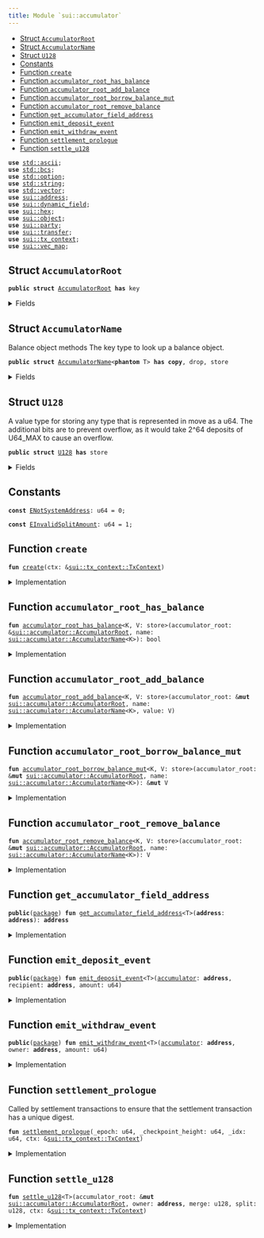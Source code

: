 ```yaml
---
title: Module `sui::accumulator`
---
```




-  [Struct `AccumulatorRoot`](#sui_accumulator_AccumulatorRoot)
-  [Struct `AccumulatorName`](#sui_accumulator_AccumulatorName)
-  [Struct `U128`](#sui_accumulator_U128)
-  [Constants](#@Constants_0)
-  [Function `create`](#sui_accumulator_create)
-  [Function `accumulator_root_has_balance`](#sui_accumulator_accumulator_root_has_balance)
-  [Function `accumulator_root_add_balance`](#sui_accumulator_accumulator_root_add_balance)
-  [Function `accumulator_root_borrow_balance_mut`](#sui_accumulator_accumulator_root_borrow_balance_mut)
-  [Function `accumulator_root_remove_balance`](#sui_accumulator_accumulator_root_remove_balance)
-  [Function `get_accumulator_field_address`](#sui_accumulator_get_accumulator_field_address)
-  [Function `emit_deposit_event`](#sui_accumulator_emit_deposit_event)
-  [Function `emit_withdraw_event`](#sui_accumulator_emit_withdraw_event)
-  [Function `settlement_prologue`](#sui_accumulator_settlement_prologue)
-  [Function `settle_u128`](#sui_accumulator_settle_u128)


<pre><code><b>use</b> <a href="../std/ascii.md#std_ascii">std::ascii</a>;
<b>use</b> <a href="../std/bcs.md#std_bcs">std::bcs</a>;
<b>use</b> <a href="../std/option.md#std_option">std::option</a>;
<b>use</b> <a href="../std/string.md#std_string">std::string</a>;
<b>use</b> <a href="../std/vector.md#std_vector">std::vector</a>;
<b>use</b> <a href="../sui/address.md#sui_address">sui::address</a>;
<b>use</b> <a href="../sui/dynamic_field.md#sui_dynamic_field">sui::dynamic_field</a>;
<b>use</b> <a href="../sui/hex.md#sui_hex">sui::hex</a>;
<b>use</b> <a href="../sui/object.md#sui_object">sui::object</a>;
<b>use</b> <a href="../sui/party.md#sui_party">sui::party</a>;
<b>use</b> <a href="../sui/transfer.md#sui_transfer">sui::transfer</a>;
<b>use</b> <a href="../sui/tx_context.md#sui_tx_context">sui::tx_context</a>;
<b>use</b> <a href="../sui/vec_map.md#sui_vec_map">sui::vec_map</a>;
</code></pre>



<a name="sui_accumulator_AccumulatorRoot"></a>

## Struct `AccumulatorRoot`



<pre><code><b>public</b> <b>struct</b> <a href="../sui/accumulator.md#sui_accumulator_AccumulatorRoot">AccumulatorRoot</a> <b>has</b> key
</code></pre>



<details>
<summary>Fields</summary>


<dl>
<dt>
<code>id: <a href="../sui/object.md#sui_object_UID">sui::object::UID</a></code>
</dt>
<dd>
</dd>
</dl>


</details>

<a name="sui_accumulator_AccumulatorName"></a>

## Struct `AccumulatorName`

Balance object methods
The key type to look up a balance object.


<pre><code><b>public</b> <b>struct</b> <a href="../sui/accumulator.md#sui_accumulator_AccumulatorName">AccumulatorName</a>&lt;<b>phantom</b> T&gt; <b>has</b> <b>copy</b>, drop, store
</code></pre>



<details>
<summary>Fields</summary>


<dl>
<dt>
<code><b>address</b>: <b>address</b></code>
</dt>
<dd>
</dd>
</dl>


</details>

<a name="sui_accumulator_U128"></a>

## Struct `U128`

A value type for storing any type that is represented in move as a u64.
The additional bits are to prevent overflow, as it would take 2^64 deposits of U64_MAX
to cause an overflow.


<pre><code><b>public</b> <b>struct</b> <a href="../sui/accumulator.md#sui_accumulator_U128">U128</a> <b>has</b> store
</code></pre>



<details>
<summary>Fields</summary>


<dl>
<dt>
<code>value: u128</code>
</dt>
<dd>
</dd>
</dl>


</details>

<a name="@Constants_0"></a>

## Constants


<a name="sui_accumulator_ENotSystemAddress"></a>



<pre><code><b>const</b> <a href="../sui/accumulator.md#sui_accumulator_ENotSystemAddress">ENotSystemAddress</a>: u64 = 0;
</code></pre>



<a name="sui_accumulator_EInvalidSplitAmount"></a>



<pre><code><b>const</b> <a href="../sui/accumulator.md#sui_accumulator_EInvalidSplitAmount">EInvalidSplitAmount</a>: u64 = 1;
</code></pre>



<a name="sui_accumulator_create"></a>

## Function `create`



<pre><code><b>fun</b> <a href="../sui/accumulator.md#sui_accumulator_create">create</a>(ctx: &<a href="../sui/tx_context.md#sui_tx_context_TxContext">sui::tx_context::TxContext</a>)
</code></pre>



<details>
<summary>Implementation</summary>


<pre><code><b>fun</b> <a href="../sui/accumulator.md#sui_accumulator_create">create</a>(ctx: &TxContext) {
    <b>assert</b>!(ctx.sender() == @0x0, <a href="../sui/accumulator.md#sui_accumulator_ENotSystemAddress">ENotSystemAddress</a>);
    <a href="../sui/transfer.md#sui_transfer_share_object">transfer::share_object</a>(<a href="../sui/accumulator.md#sui_accumulator_AccumulatorRoot">AccumulatorRoot</a> {
        id: <a href="../sui/object.md#sui_object_sui_accumulator_root_object_id">object::sui_accumulator_root_object_id</a>(),
    })
}
</code></pre>



</details>

<a name="sui_accumulator_accumulator_root_has_balance"></a>

## Function `accumulator_root_has_balance`



<pre><code><b>fun</b> <a href="../sui/accumulator.md#sui_accumulator_accumulator_root_has_balance">accumulator_root_has_balance</a>&lt;K, V: store&gt;(accumulator_root: &<a href="../sui/accumulator.md#sui_accumulator_AccumulatorRoot">sui::accumulator::AccumulatorRoot</a>, name: <a href="../sui/accumulator.md#sui_accumulator_AccumulatorName">sui::accumulator::AccumulatorName</a>&lt;K&gt;): bool
</code></pre>



<details>
<summary>Implementation</summary>


<pre><code><b>fun</b> <a href="../sui/accumulator.md#sui_accumulator_accumulator_root_has_balance">accumulator_root_has_balance</a>&lt;K, V: store&gt;(
    accumulator_root: &<a href="../sui/accumulator.md#sui_accumulator_AccumulatorRoot">AccumulatorRoot</a>,
    name: <a href="../sui/accumulator.md#sui_accumulator_AccumulatorName">AccumulatorName</a>&lt;K&gt;,
): bool {
    <a href="../sui/dynamic_field.md#sui_dynamic_field_exists_with_type">dynamic_field::exists_with_type</a>&lt;<a href="../sui/accumulator.md#sui_accumulator_AccumulatorName">AccumulatorName</a>&lt;K&gt;, V&gt;(&accumulator_root.id, name)
}
</code></pre>



</details>

<a name="sui_accumulator_accumulator_root_add_balance"></a>

## Function `accumulator_root_add_balance`



<pre><code><b>fun</b> <a href="../sui/accumulator.md#sui_accumulator_accumulator_root_add_balance">accumulator_root_add_balance</a>&lt;K, V: store&gt;(accumulator_root: &<b>mut</b> <a href="../sui/accumulator.md#sui_accumulator_AccumulatorRoot">sui::accumulator::AccumulatorRoot</a>, name: <a href="../sui/accumulator.md#sui_accumulator_AccumulatorName">sui::accumulator::AccumulatorName</a>&lt;K&gt;, value: V)
</code></pre>



<details>
<summary>Implementation</summary>


<pre><code><b>fun</b> <a href="../sui/accumulator.md#sui_accumulator_accumulator_root_add_balance">accumulator_root_add_balance</a>&lt;K, V: store&gt;(
    accumulator_root: &<b>mut</b> <a href="../sui/accumulator.md#sui_accumulator_AccumulatorRoot">AccumulatorRoot</a>,
    name: <a href="../sui/accumulator.md#sui_accumulator_AccumulatorName">AccumulatorName</a>&lt;K&gt;,
    value: V,
) {
    <a href="../sui/dynamic_field.md#sui_dynamic_field_add">dynamic_field::add</a>(&<b>mut</b> accumulator_root.id, name, value);
}
</code></pre>



</details>

<a name="sui_accumulator_accumulator_root_borrow_balance_mut"></a>

## Function `accumulator_root_borrow_balance_mut`



<pre><code><b>fun</b> <a href="../sui/accumulator.md#sui_accumulator_accumulator_root_borrow_balance_mut">accumulator_root_borrow_balance_mut</a>&lt;K, V: store&gt;(accumulator_root: &<b>mut</b> <a href="../sui/accumulator.md#sui_accumulator_AccumulatorRoot">sui::accumulator::AccumulatorRoot</a>, name: <a href="../sui/accumulator.md#sui_accumulator_AccumulatorName">sui::accumulator::AccumulatorName</a>&lt;K&gt;): &<b>mut</b> V
</code></pre>



<details>
<summary>Implementation</summary>


<pre><code><b>fun</b> <a href="../sui/accumulator.md#sui_accumulator_accumulator_root_borrow_balance_mut">accumulator_root_borrow_balance_mut</a>&lt;K, V: store&gt;(
    accumulator_root: &<b>mut</b> <a href="../sui/accumulator.md#sui_accumulator_AccumulatorRoot">AccumulatorRoot</a>,
    name: <a href="../sui/accumulator.md#sui_accumulator_AccumulatorName">AccumulatorName</a>&lt;K&gt;,
): &<b>mut</b> V {
    <a href="../sui/dynamic_field.md#sui_dynamic_field_borrow_mut">dynamic_field::borrow_mut</a>&lt;<a href="../sui/accumulator.md#sui_accumulator_AccumulatorName">AccumulatorName</a>&lt;K&gt;, V&gt;(&<b>mut</b> accumulator_root.id, name)
}
</code></pre>



</details>

<a name="sui_accumulator_accumulator_root_remove_balance"></a>

## Function `accumulator_root_remove_balance`



<pre><code><b>fun</b> <a href="../sui/accumulator.md#sui_accumulator_accumulator_root_remove_balance">accumulator_root_remove_balance</a>&lt;K, V: store&gt;(accumulator_root: &<b>mut</b> <a href="../sui/accumulator.md#sui_accumulator_AccumulatorRoot">sui::accumulator::AccumulatorRoot</a>, name: <a href="../sui/accumulator.md#sui_accumulator_AccumulatorName">sui::accumulator::AccumulatorName</a>&lt;K&gt;): V
</code></pre>



<details>
<summary>Implementation</summary>


<pre><code><b>fun</b> <a href="../sui/accumulator.md#sui_accumulator_accumulator_root_remove_balance">accumulator_root_remove_balance</a>&lt;K, V: store&gt;(
    accumulator_root: &<b>mut</b> <a href="../sui/accumulator.md#sui_accumulator_AccumulatorRoot">AccumulatorRoot</a>,
    name: <a href="../sui/accumulator.md#sui_accumulator_AccumulatorName">AccumulatorName</a>&lt;K&gt;,
): V {
    <a href="../sui/dynamic_field.md#sui_dynamic_field_remove">dynamic_field::remove</a>&lt;<a href="../sui/accumulator.md#sui_accumulator_AccumulatorName">AccumulatorName</a>&lt;K&gt;, V&gt;(&<b>mut</b> accumulator_root.id, name)
}
</code></pre>



</details>

<a name="sui_accumulator_get_accumulator_field_address"></a>

## Function `get_accumulator_field_address`



<pre><code><b>public</b>(<a href="../sui/package.md#sui_package">package</a>) <b>fun</b> <a href="../sui/accumulator.md#sui_accumulator_get_accumulator_field_address">get_accumulator_field_address</a>&lt;T&gt;(<b>address</b>: <b>address</b>): <b>address</b>
</code></pre>



<details>
<summary>Implementation</summary>


<pre><code><b>public</b>(<a href="../sui/package.md#sui_package">package</a>) <b>fun</b> <a href="../sui/accumulator.md#sui_accumulator_get_accumulator_field_address">get_accumulator_field_address</a>&lt;T&gt;(<b>address</b>: <b>address</b>): <b>address</b> {
    <b>let</b> key = <a href="../sui/accumulator.md#sui_accumulator_AccumulatorName">AccumulatorName</a>&lt;T&gt; { <b>address</b> };
    <a href="../sui/dynamic_field.md#sui_dynamic_field_hash_type_and_key">dynamic_field::hash_type_and_key</a>(sui_accumulator_root_address(), key)
}
</code></pre>



</details>

<a name="sui_accumulator_emit_deposit_event"></a>

## Function `emit_deposit_event`



<pre><code><b>public</b>(<a href="../sui/package.md#sui_package">package</a>) <b>fun</b> <a href="../sui/accumulator.md#sui_accumulator_emit_deposit_event">emit_deposit_event</a>&lt;T&gt;(<a href="../sui/accumulator.md#sui_accumulator">accumulator</a>: <b>address</b>, recipient: <b>address</b>, amount: u64)
</code></pre>



<details>
<summary>Implementation</summary>


<pre><code><b>public</b>(<a href="../sui/package.md#sui_package">package</a>) <b>native</b> <b>fun</b> <a href="../sui/accumulator.md#sui_accumulator_emit_deposit_event">emit_deposit_event</a>&lt;T&gt;(
    <a href="../sui/accumulator.md#sui_accumulator">accumulator</a>: <b>address</b>,
    recipient: <b>address</b>,
    amount: u64,
);
</code></pre>



</details>

<a name="sui_accumulator_emit_withdraw_event"></a>

## Function `emit_withdraw_event`



<pre><code><b>public</b>(<a href="../sui/package.md#sui_package">package</a>) <b>fun</b> <a href="../sui/accumulator.md#sui_accumulator_emit_withdraw_event">emit_withdraw_event</a>&lt;T&gt;(<a href="../sui/accumulator.md#sui_accumulator">accumulator</a>: <b>address</b>, owner: <b>address</b>, amount: u64)
</code></pre>



<details>
<summary>Implementation</summary>


<pre><code><b>public</b>(<a href="../sui/package.md#sui_package">package</a>) <b>native</b> <b>fun</b> <a href="../sui/accumulator.md#sui_accumulator_emit_withdraw_event">emit_withdraw_event</a>&lt;T&gt;(
    <a href="../sui/accumulator.md#sui_accumulator">accumulator</a>: <b>address</b>,
    owner: <b>address</b>,
    amount: u64,
);
</code></pre>



</details>

<a name="sui_accumulator_settlement_prologue"></a>

## Function `settlement_prologue`

Called by settlement transactions to ensure that the settlement transaction has a unique
digest.


<pre><code><b>fun</b> <a href="../sui/accumulator.md#sui_accumulator_settlement_prologue">settlement_prologue</a>(_epoch: u64, _checkpoint_height: u64, _idx: u64, ctx: &<a href="../sui/tx_context.md#sui_tx_context_TxContext">sui::tx_context::TxContext</a>)
</code></pre>



<details>
<summary>Implementation</summary>


<pre><code><b>fun</b> <a href="../sui/accumulator.md#sui_accumulator_settlement_prologue">settlement_prologue</a>(_epoch: u64, _checkpoint_height: u64, _idx: u64, ctx: &TxContext) {
    <b>assert</b>!(ctx.sender() == @0x0, <a href="../sui/accumulator.md#sui_accumulator_ENotSystemAddress">ENotSystemAddress</a>);
}
</code></pre>



</details>

<a name="sui_accumulator_settle_u128"></a>

## Function `settle_u128`



<pre><code><b>fun</b> <a href="../sui/accumulator.md#sui_accumulator_settle_u128">settle_u128</a>&lt;T&gt;(accumulator_root: &<b>mut</b> <a href="../sui/accumulator.md#sui_accumulator_AccumulatorRoot">sui::accumulator::AccumulatorRoot</a>, owner: <b>address</b>, merge: u128, split: u128, ctx: &<a href="../sui/tx_context.md#sui_tx_context_TxContext">sui::tx_context::TxContext</a>)
</code></pre>



<details>
<summary>Implementation</summary>


<pre><code><b>fun</b> <a href="../sui/accumulator.md#sui_accumulator_settle_u128">settle_u128</a>&lt;T&gt;(
    accumulator_root: &<b>mut</b> <a href="../sui/accumulator.md#sui_accumulator_AccumulatorRoot">AccumulatorRoot</a>,
    owner: <b>address</b>,
    merge: u128,
    split: u128,
    ctx: &TxContext,
) {
    <b>assert</b>!(ctx.sender() == @0x0, <a href="../sui/accumulator.md#sui_accumulator_ENotSystemAddress">ENotSystemAddress</a>);
    // Merge and split should be netted out prior to calling this function.
    <b>assert</b>!((merge == 0 ) != (split == 0), <a href="../sui/accumulator.md#sui_accumulator_EInvalidSplitAmount">EInvalidSplitAmount</a>);
    <b>let</b> name = <a href="../sui/accumulator.md#sui_accumulator_AccumulatorName">AccumulatorName</a>&lt;T&gt; { <b>address</b>: owner };
    <b>if</b> (accumulator_root.has_balance&lt;T, <a href="../sui/accumulator.md#sui_accumulator_U128">U128</a>&gt;(name)) {
        <b>let</b> is_zero = {
            <b>let</b> value: &<b>mut</b> <a href="../sui/accumulator.md#sui_accumulator_U128">U128</a> = accumulator_root.borrow_balance_mut(name);
            value.value = value.value + merge - split;
            value.value == 0
        };
        <b>if</b> (is_zero) {
            <b>let</b> <a href="../sui/accumulator.md#sui_accumulator_U128">U128</a> { value: _ } = accumulator_root.remove_balance&lt;T, <a href="../sui/accumulator.md#sui_accumulator_U128">U128</a>&gt;(
                name,
            );
        }
    } <b>else</b> {
        // cannot split <b>if</b> the field does not yet exist
        <b>assert</b>!(split == 0, <a href="../sui/accumulator.md#sui_accumulator_EInvalidSplitAmount">EInvalidSplitAmount</a>);
        <b>let</b> value = <a href="../sui/accumulator.md#sui_accumulator_U128">U128</a> {
            value: merge,
        };
        accumulator_root.add_balance(name, value);
    };
}
</code></pre>



</details>

